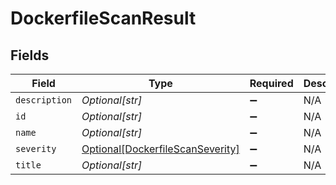 # DockerfileScanResult


## Fields

| Field                                                                             | Type                                                                              | Required                                                                          | Description                                                                       |
| --------------------------------------------------------------------------------- | --------------------------------------------------------------------------------- | --------------------------------------------------------------------------------- | --------------------------------------------------------------------------------- |
| `description`                                                                     | *Optional[str]*                                                                   | :heavy_minus_sign:                                                                | N/A                                                                               |
| `id`                                                                              | *Optional[str]*                                                                   | :heavy_minus_sign:                                                                | N/A                                                                               |
| `name`                                                                            | *Optional[str]*                                                                   | :heavy_minus_sign:                                                                | N/A                                                                               |
| `severity`                                                                        | [Optional[DockerfileScanSeverity]](../../models/shared/dockerfilescanseverity.md) | :heavy_minus_sign:                                                                | N/A                                                                               |
| `title`                                                                           | *Optional[str]*                                                                   | :heavy_minus_sign:                                                                | N/A                                                                               |